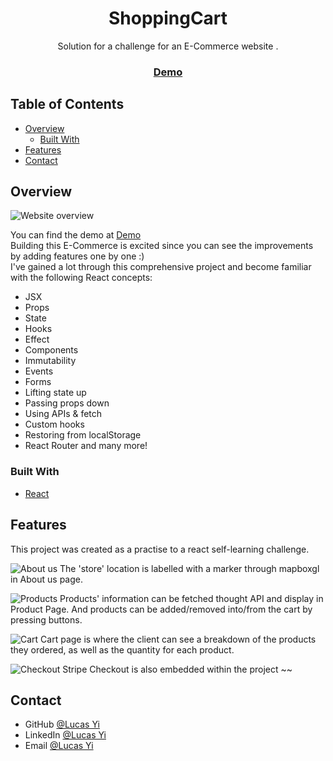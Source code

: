 <h1 align="center">ShoppingCart</h1>

<div align="center">
   Solution for a challenge for an E-Commerce website </a>.
</div>

<div align="center">
  <h3>
    <a href="https://lucasyi.netlify.app/">
      Demo
    </a>
  </h3>
</div>

<!-- TABLE OF CONTENTS -->

## Table of Contents

- [Overview](#overview)
  - [Built With](#built-with)
- [Features](#features)
- [Contact](#contact)

<!-- OVERVIEW -->

## Overview

![Website overview](https://user-images.githubusercontent.com/13730487/106377646-95b78580-63f2-11eb-8802-7656ce85857c.png)

You can find the demo at [Demo](https://lucasyi.netlify.app/) \
Building this E-Commerce is excited since you can see the improvements by adding features one by one :)\
I've gained a lot through this comprehensive project and become familiar with the following React concepts:
- JSX
- Props
- State
- Hooks
- Effect
- Components
- Immutability
- Events
- Forms
- Lifting state up
- Passing props down
- Using APIs & fetch
- Custom hooks
- Restoring from localStorage
- React Router
and many more!

### Built With

- [React](https://reactjs.org/)


## Features

<!-- List the features of your application or follow the template. Don't share the figma file here :) -->

This project was created as a practise to a react self-learning challenge.

![About us](https://user-images.githubusercontent.com/13730487/106377642-93552b80-63f2-11eb-9325-906bf41d323d.png)
The 'store' location is labelled with a marker through mapboxgl in About us page. 

![Products](https://user-images.githubusercontent.com/13730487/106377647-95b78580-63f2-11eb-975f-0822fc852ad6.png)
Products' information can be fetched thought API and display in Product Page. 
And products can be added/removed into/from the cart by pressing buttons.

![Cart](https://user-images.githubusercontent.com/13730487/106377643-951eef00-63f2-11eb-9cd5-a07f2b1eef57.png)
Cart page is where the client can see a breakdown of the products they ordered, as well as the quantity for each product. 

![Checkout](https://user-images.githubusercontent.com/13730487/106377644-951eef00-63f2-11eb-8bbd-72f67843fbe7.png)
Stripe Checkout is also embedded within the project ~~


## Contact

- GitHub [@Lucas Yi](https://github.com/Lucas-Yi)
- LinkedIn [@Lucas Yi](https://linkedin.com/in/lucas-yi-b82985194)
- Email [@Lucas Yi](mailto:yiyufei1992@gmail.com)
